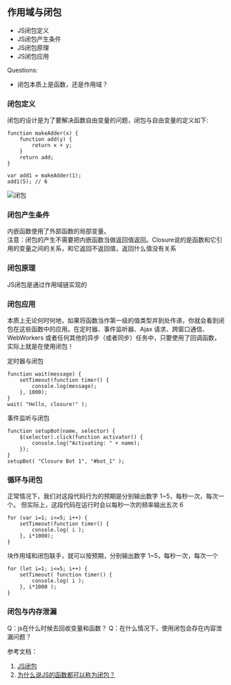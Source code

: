 ## 作用域与闭包 ##

* JS闭包定义
* JS闭包产生条件
* JS闭包原理
* JS闭包应用

Questions:
* 闭包本质上是函数，还是作用域？

### 闭包定义
闭包的设计是为了要解决函数自由变量的问题，闭包与自由变量的定义如下:
```
function makeAdder(x) {
    function add(y) {
        return x + y;
    }
    return add;
}

var add1 = makeAdder(1);
add1(5); // 6
```
![闭包](../images/Closure/scope_1.png)

### 闭包产生条件
内嵌函数使用了外部函数的局部变量。  
注意：闭包的产生不需要把内嵌函数当做返回值返回。Closure说的是函数和它引用的变量之间的关系，和它返回不返回值，返回什么值没有关系

### 闭包原理  
JS闭包是通过作用域链实现的

### 闭包应用
本质上无论何时何地，如果将函数当作第一级的值类型并到处传递，你就会看到闭包在这些函数中的应用。在定时器、事件监听器、Ajax 请求、跨窗口通信、WebWorkers 或者任何其他的异步（或者同步）任务中，只要使用了回调函数，实际上就是在使用闭包！  

定时器与闭包
```
function wait(message) {
    setTimeout(function timer() {
        console.log(message);
    }, 1000);
}
wait( "Hello, closure!" );
```

事件监听与闭包
```
function setupBot(name, selector) {
    $(selector).click(function activator() {
        console.log("Activating: " + name);
    });
}
setupBot( "Closure Bot 1", "#bot_1" );
```

### 循环与闭包  
正常情况下，我们对这段代码行为的预期是分别输出数字 1~5，每秒一次，每次一个。
但实际上，这段代码在运行时会以每秒一次的频率输出五次 6
```
for (var i=1; i<=5; i++) {
    setTimeout(function timer() {
        console.log( i );
    }, i*1000);
}
```

块作用域和闭包联手，就可以按预期，分别输出数字 1~5，每秒一次，每次一个
```
for (let i=1; i<=5; i++) {
    setTimeout( function timer() {
        console.log( i );
    }, i*1000 );
}
```

### 闭包与内存泄漏
Q：js在什么时候去回收变量和函数？
Q：在什么情况下，使用闭包会存在内容泄漏问题？


参考文档：  
1. [JS闭包](http://blog.csdn.net/willspace/article/details/48315481)
2. [为什么说JS的函数都可以称为闭包？](https://segmentfault.com/q/1010000007237712?_ea=1289880)
